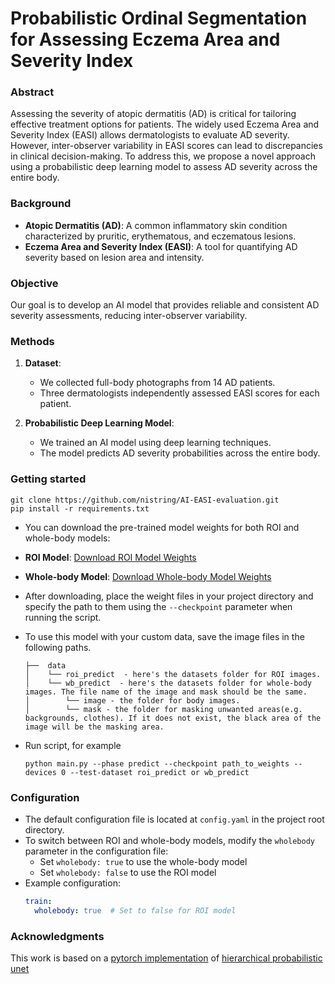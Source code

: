 # Probabilistic Ordinal Segmentation for Assessing Eczema Area and Severity Index

### Abstract

Assessing the severity of atopic dermatitis (AD) is critical for tailoring effective treatment options for patients. The widely used Eczema Area and Severity Index (EASI) allows dermatologists to evaluate AD severity. However, inter-observer variability in EASI scores can lead to discrepancies in clinical decision-making. To address this, we propose a novel approach using a probabilistic deep learning model to assess AD severity across the entire body.

### Background

- **Atopic Dermatitis (AD)**: A common inflammatory skin condition characterized by pruritic, erythematous, and eczematous lesions.
- **Eczema Area and Severity Index (EASI)**: A tool for quantifying AD severity based on lesion area and intensity.

### Objective

Our goal is to develop an AI model that provides reliable and consistent AD severity assessments, reducing inter-observer variability.

### Methods

1. **Dataset**:
   - We collected full-body photographs from 14 AD patients.
   - Three dermatologists independently assessed EASI scores for each patient.

2. **Probabilistic Deep Learning Model**:
   - We trained an AI model using deep learning techniques.
   - The model predicts AD severity probabilities across the entire body.


### Getting started
  ```
  git clone https://github.com/nistring/AI-EASI-evaluation.git
  pip install -r requirements.txt
  ```
- You can download the pre-trained model weights for both ROI and whole-body models:

- **ROI Model**: [Download ROI Model Weights](https://drive.google.com/file/d/1Nir6_lJnZyHMf2BJ1yPgAdKCL3enXIzx/view?usp=drive_link)
- **Whole-body Model**: [Download Whole-body Model Weights](https://drive.google.com/file/d/1NixHaf3K1GaJji9L6sqLsq9gQHFKY2BH/view?usp=drive_link)

- After downloading, place the weight files in your project directory and specify the path to them using the `--checkpoint` parameter when running the script.

- To use this model with your custom data, save the image files in the following paths.
  ```
  ├──  data  
  │    └── roi_predict  - here's the datasets folder for ROI images.
  │    └── wb_predict  - here's the datasets folder for whole-body images. The file name of the image and mask should be the same.
  │        └── image - the folder for body images.
  │        └── mask - the folder for masking unwanted areas(e.g. backgrounds, clothes). If it does not exist, the black area of the image will be the masking area.
  ```
- Run script, for example
  ```
  python main.py --phase predict --checkpoint path_to_weights --devices 0 --test-dataset roi_predict or wb_predict
  ```
### Configuration

- The default configuration file is located at `config.yaml` in the project root directory.
- To switch between ROI and whole-body models, modify the `wholebody` parameter in the configuration file:
  - Set `wholebody: true` to use the whole-body model
  - Set `wholebody: false` to use the ROI model
- Example configuration:
  ```yaml
  train:
    wholebody: true  # Set to false for ROI model
  ```

### Acknowledgments
This work is based on a [pytorch implementation](https://github.com/Zerkoar/hierarchical_probabilistic_unet_pytorch) of [hierarchical probabilistic unet](https://arxiv.org/abs/1905.13077v1)
